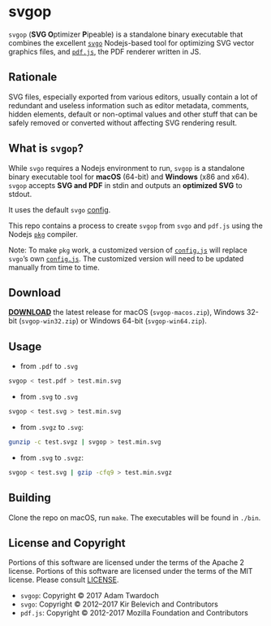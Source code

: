 # svgop 

`svgop` (**SVG O**ptimizer **P**ipeable) is a standalone binary executable that combines the excellent [`svgo`](https://github.com/svg/svgo) Nodejs-based tool for optimizing SVG vector graphics files, and [`pdf.js`](https://github.com/mozilla/pdf.js), the PDF renderer written in JS. 

## Rationale

SVG files, especially exported from various editors, usually contain a lot of redundant and useless information such as editor metadata, comments, hidden elements, default or non-optimal values and other stuff that can be safely removed or converted without affecting SVG rendering result.

## What is `svgop`? 

While `svgo` requires a Nodejs environment to run, `svgop` is a standalone binary executable tool for **macOS** (64-bit) and **Windows** (x86 and x64). `svgop` accepts **SVG and PDF** in stdin and outputs an **optimized SVG** to stdout. 

It uses the default `svgo` [config](https://github.com/twardoch/svgop/blob/master/src/svgop.js). 

This repo contains a process to create `svgop` from `svgo` and `pdf.js` using the Nodejs [`pkg`](https://www.npmjs.com/package/pkg) compiler. 

Note: To make `pkg` work, a customized version of [`config.js`](https://github.com/twardoch/svgop/blob/master/src/lib/svgo/config.js) will replace `svgo`’s own [`config.js`](https://github.com/svg/svgo/blob/master/lib/svgo/config.js). The customized version will need to be updated manually from time to time. 

## Download

[**DOWNLOAD**](https://github.com/twardoch/svgop/releases/latest) the latest release for macOS (`svgop-macos.zip`), Windows 32-bit (`svgop-win32.zip`) or Windows 64-bit (`svgop-win64.zip`). 

## Usage 

- from `.pdf` to `.svg`

```bash
svgop < test.pdf > test.min.svg
```

- from `.svg` to `.svg`

```bash
svgop < test.svg > test.min.svg
```

- from `.svgz` to `.svg`:

```bash
gunzip -c test.svgz | svgop > test.min.svg
```

- from `.svg` to `.svgz`:

```bash
svgop < test.svg | gzip -cfq9 > test.min.svgz
```

## Building

Clone the repo on macOS, run `make`. The executables will be found in `./bin`. 

## License and Copyright

Portions of this software are licensed under the terms of the Apache 2 license. Portions of this software are licensed under the terms of the MIT license. Please consult [LICENSE](https://github.com/twardoch/svgop/blob/master/LICENSE).

- `svgop`: Copyright © 2017 Adam Twardoch
- `svgo`: Copyright © 2012–2017 Kir Belevich and Contributors
- `pdf.js`: Copyright © 2012-2017 Mozilla Foundation and Contributors
